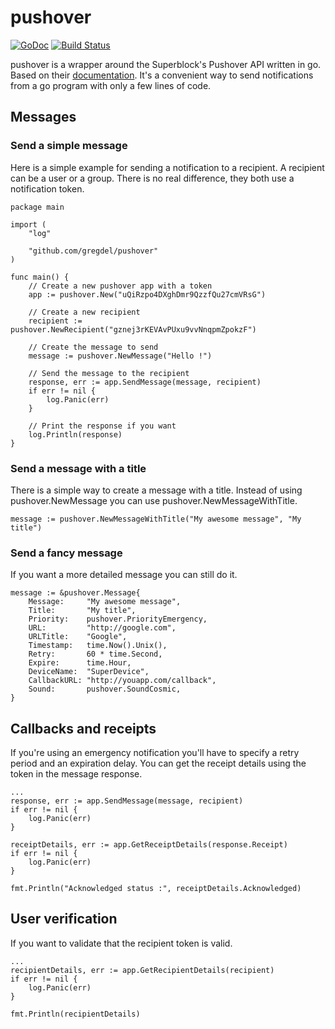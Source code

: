 pushover
=========

[![GoDoc](https://godoc.org/github.com/golang/gddo?status.svg)](http://godoc.org/github.com/gregdel/pushover)
[![Build Status](https://travis-ci.org/gregdel/pushover.svg?branch=master)](https://travis-ci.org/gregdel/pushover)

pushover is a wrapper around the Superblock's Pushover API written in go.
Based on their [documentation](https://pushover.net/api). It's a convenient way to send notifications from a go program with only a few lines of code.

## Messages

### Send a simple message

Here is a simple example for sending a notification to a recipient. A recipient can be a user or a group. There is no real difference, they both use a notification token.

```
package main

import (
    "log"

    "github.com/gregdel/pushover"
)

func main() {
    // Create a new pushover app with a token
    app := pushover.New("uQiRzpo4DXghDmr9QzzfQu27cmVRsG")

    // Create a new recipient
    recipient := pushover.NewRecipient("gznej3rKEVAvPUxu9vvNnqpmZpokzF")

    // Create the message to send
    message := pushover.NewMessage("Hello !")

    // Send the message to the recipient
    response, err := app.SendMessage(message, recipient)
    if err != nil {
        log.Panic(err)
    }

    // Print the response if you want
    log.Println(response)
}
```

### Send a message with a title

There is a simple way to create a message with a title. Instead of using pushover.NewMessage you can use pushover.NewMessageWithTitle.

```
message := pushover.NewMessageWithTitle("My awesome message", "My title")
```

### Send a fancy message

If you want a more detailed message you can still do it.

```
message := &pushover.Message{
    Message:     "My awesome message",
    Title:       "My title",
    Priority:    pushover.PriorityEmergency,
    URL:         "http://google.com",
    URLTitle:    "Google",
    Timestamp:   time.Now().Unix(),
    Retry:       60 * time.Second,
    Expire:      time.Hour,
    DeviceName:  "SuperDevice",
    CallbackURL: "http://youapp.com/callback",
    Sound:       pushover.SoundCosmic,
}
```

## Callbacks and receipts

If you're using an emergency notification you'll have to specify a retry period and an expiration delay. You can get the receipt details using the token in the message response.


```
...
response, err := app.SendMessage(message, recipient)
if err != nil {
    log.Panic(err)
}

receiptDetails, err := app.GetReceiptDetails(response.Receipt)
if err != nil {
    log.Panic(err)
}

fmt.Println("Acknowledged status :", receiptDetails.Acknowledged)
```


## User verification

If you want to validate that the recipient token is valid.

```
...
recipientDetails, err := app.GetRecipientDetails(recipient)
if err != nil {
    log.Panic(err)
}

fmt.Println(recipientDetails)
```
